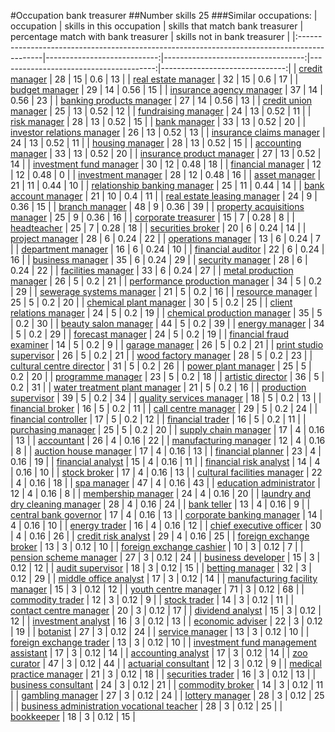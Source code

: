 #Occupation bank treasurer
##Number skills 25
###Similar occupations:
| occupation                                                                                  |   skills in this occupation |   skills that match bank treasurer |   percentage match with bank treasurer |   skills not in bank treasurer |
|:--------------------------------------------------------------------------------------------|----------------------------:|-----------------------------------:|---------------------------------------:|-------------------------------:|
| [credit manager](credit_manager.md)                                                         |                          28 |                                 15 |                                   0.6  |                             13 |
| [real estate manager](real_estate_manager.md)                                               |                          32 |                                 15 |                                   0.6  |                             17 |
| [budget manager](budget_manager.md)                                                         |                          29 |                                 14 |                                   0.56 |                             15 |
| [insurance agency manager](insurance_agency_manager.md)                                     |                          37 |                                 14 |                                   0.56 |                             23 |
| [banking products manager](banking_products_manager.md)                                     |                          27 |                                 14 |                                   0.56 |                             13 |
| [credit union manager](credit_union_manager.md)                                             |                          25 |                                 13 |                                   0.52 |                             12 |
| [fundraising manager](fundraising_manager.md)                                               |                          24 |                                 13 |                                   0.52 |                             11 |
| [risk manager](risk_manager.md)                                                             |                          28 |                                 13 |                                   0.52 |                             15 |
| [bank manager](bank_manager.md)                                                             |                          33 |                                 13 |                                   0.52 |                             20 |
| [investor relations manager](investor_relations_manager.md)                                 |                          26 |                                 13 |                                   0.52 |                             13 |
| [insurance claims manager](insurance_claims_manager.md)                                     |                          24 |                                 13 |                                   0.52 |                             11 |
| [housing manager](housing_manager.md)                                                       |                          28 |                                 13 |                                   0.52 |                             15 |
| [accounting manager](accounting_manager.md)                                                 |                          33 |                                 13 |                                   0.52 |                             20 |
| [insurance product manager](insurance_product_manager.md)                                   |                          27 |                                 13 |                                   0.52 |                             14 |
| [investment fund manager](investment_fund_manager.md)                                       |                          30 |                                 12 |                                   0.48 |                             18 |
| [financial manager](financial_manager.md)                                                   |                          12 |                                 12 |                                   0.48 |                              0 |
| [investment manager](investment_manager.md)                                                 |                          28 |                                 12 |                                   0.48 |                             16 |
| [asset manager](asset_manager.md)                                                           |                          21 |                                 11 |                                   0.44 |                             10 |
| [relationship banking manager](relationship_banking_manager.md)                             |                          25 |                                 11 |                                   0.44 |                             14 |
| [bank account manager](bank_account_manager.md)                                             |                          21 |                                 10 |                                   0.4  |                             11 |
| [real estate leasing manager](real_estate_leasing_manager.md)                               |                          24 |                                  9 |                                   0.36 |                             15 |
| [branch manager](branch_manager.md)                                                         |                          48 |                                  9 |                                   0.36 |                             39 |
| [property acquisitions manager](property_acquisitions_manager.md)                           |                          25 |                                  9 |                                   0.36 |                             16 |
| [corporate treasurer](corporate_treasurer.md)                                               |                          15 |                                  7 |                                   0.28 |                              8 |
| [headteacher](headteacher.md)                                                               |                          25 |                                  7 |                                   0.28 |                             18 |
| [securities broker](securities_broker.md)                                                   |                          20 |                                  6 |                                   0.24 |                             14 |
| [project manager](project_manager.md)                                                       |                          28 |                                  6 |                                   0.24 |                             22 |
| [operations manager](operations_manager.md)                                                 |                          13 |                                  6 |                                   0.24 |                              7 |
| [department manager](department_manager.md)                                                 |                          16 |                                  6 |                                   0.24 |                             10 |
| [financial auditor](financial_auditor.md)                                                   |                          22 |                                  6 |                                   0.24 |                             16 |
| [business manager](business_manager.md)                                                     |                          35 |                                  6 |                                   0.24 |                             29 |
| [security manager](security_manager.md)                                                     |                          28 |                                  6 |                                   0.24 |                             22 |
| [facilities manager](facilities_manager.md)                                                 |                          33 |                                  6 |                                   0.24 |                             27 |
| [metal production manager](metal_production_manager.md)                                     |                          26 |                                  5 |                                   0.2  |                             21 |
| [performance production manager](performance_production_manager.md)                         |                          34 |                                  5 |                                   0.2  |                             29 |
| [sewerage systems manager](sewerage_systems_manager.md)                                     |                          21 |                                  5 |                                   0.2  |                             16 |
| [resource manager](resource_manager.md)                                                     |                          25 |                                  5 |                                   0.2  |                             20 |
| [chemical plant manager](chemical_plant_manager.md)                                         |                          30 |                                  5 |                                   0.2  |                             25 |
| [client relations manager](client_relations_manager.md)                                     |                          24 |                                  5 |                                   0.2  |                             19 |
| [chemical production manager](chemical_production_manager.md)                               |                          35 |                                  5 |                                   0.2  |                             30 |
| [beauty salon manager](beauty_salon_manager.md)                                             |                          44 |                                  5 |                                   0.2  |                             39 |
| [energy manager](energy_manager.md)                                                         |                          34 |                                  5 |                                   0.2  |                             29 |
| [forecast manager](forecast_manager.md)                                                     |                          24 |                                  5 |                                   0.2  |                             19 |
| [financial fraud examiner](financial_fraud_examiner.md)                                     |                          14 |                                  5 |                                   0.2  |                              9 |
| [garage manager](garage_manager.md)                                                         |                          26 |                                  5 |                                   0.2  |                             21 |
| [print studio supervisor](print_studio_supervisor.md)                                       |                          26 |                                  5 |                                   0.2  |                             21 |
| [wood factory manager](wood_factory_manager.md)                                             |                          28 |                                  5 |                                   0.2  |                             23 |
| [cultural centre director](cultural_centre_director.md)                                     |                          31 |                                  5 |                                   0.2  |                             26 |
| [power plant manager](power_plant_manager.md)                                               |                          25 |                                  5 |                                   0.2  |                             20 |
| [programme manager](programme_manager.md)                                                   |                          23 |                                  5 |                                   0.2  |                             18 |
| [artistic director](artistic_director.md)                                                   |                          36 |                                  5 |                                   0.2  |                             31 |
| [water treatment plant manager](water_treatment_plant_manager.md)                           |                          21 |                                  5 |                                   0.2  |                             16 |
| [production supervisor](production_supervisor.md)                                           |                          39 |                                  5 |                                   0.2  |                             34 |
| [quality services manager](quality_services_manager.md)                                     |                          18 |                                  5 |                                   0.2  |                             13 |
| [financial broker](financial_broker.md)                                                     |                          16 |                                  5 |                                   0.2  |                             11 |
| [call centre manager](call_centre_manager.md)                                               |                          29 |                                  5 |                                   0.2  |                             24 |
| [financial controller](financial_controller.md)                                             |                          17 |                                  5 |                                   0.2  |                             12 |
| [financial trader](financial_trader.md)                                                     |                          16 |                                  5 |                                   0.2  |                             11 |
| [purchasing manager](purchasing_manager.md)                                                 |                          25 |                                  5 |                                   0.2  |                             20 |
| [supply chain manager](supply_chain_manager.md)                                             |                          17 |                                  4 |                                   0.16 |                             13 |
| [accountant](accountant.md)                                                                 |                          26 |                                  4 |                                   0.16 |                             22 |
| [manufacturing manager](manufacturing_manager.md)                                           |                          12 |                                  4 |                                   0.16 |                              8 |
| [auction house manager](auction_house_manager.md)                                           |                          17 |                                  4 |                                   0.16 |                             13 |
| [financial planner](financial_planner.md)                                                   |                          23 |                                  4 |                                   0.16 |                             19 |
| [financial analyst](financial_analyst.md)                                                   |                          15 |                                  4 |                                   0.16 |                             11 |
| [financial risk analyst](financial_risk_analyst.md)                                         |                          14 |                                  4 |                                   0.16 |                             10 |
| [stock broker](stock_broker.md)                                                             |                          17 |                                  4 |                                   0.16 |                             13 |
| [cultural facilities manager](cultural_facilities_manager.md)                               |                          22 |                                  4 |                                   0.16 |                             18 |
| [spa manager](spa_manager.md)                                                               |                          47 |                                  4 |                                   0.16 |                             43 |
| [education administrator](education_administrator.md)                                       |                          12 |                                  4 |                                   0.16 |                              8 |
| [membership manager](membership_manager.md)                                                 |                          24 |                                  4 |                                   0.16 |                             20 |
| [laundry and dry cleaning manager](laundry_and_dry_cleaning_manager.md)                     |                          28 |                                  4 |                                   0.16 |                             24 |
| [bank teller](bank_teller.md)                                                               |                          13 |                                  4 |                                   0.16 |                              9 |
| [central bank governor](central_bank_governor.md)                                           |                          17 |                                  4 |                                   0.16 |                             13 |
| [corporate banking manager](corporate_banking_manager.md)                                   |                          14 |                                  4 |                                   0.16 |                             10 |
| [energy trader](energy_trader.md)                                                           |                          16 |                                  4 |                                   0.16 |                             12 |
| [chief executive officer](chief_executive_officer.md)                                       |                          30 |                                  4 |                                   0.16 |                             26 |
| [credit risk analyst](credit_risk_analyst.md)                                               |                          29 |                                  4 |                                   0.16 |                             25 |
| [foreign exchange broker](foreign_exchange_broker.md)                                       |                          13 |                                  3 |                                   0.12 |                             10 |
| [foreign exchange cashier](foreign_exchange_cashier.md)                                     |                          10 |                                  3 |                                   0.12 |                              7 |
| [pension scheme manager](pension_scheme_manager.md)                                         |                          27 |                                  3 |                                   0.12 |                             24 |
| [business developer](business_developer.md)                                                 |                          15 |                                  3 |                                   0.12 |                             12 |
| [audit supervisor](audit_supervisor.md)                                                     |                          18 |                                  3 |                                   0.12 |                             15 |
| [betting manager](betting_manager.md)                                                       |                          32 |                                  3 |                                   0.12 |                             29 |
| [middle office analyst](middle_office_analyst.md)                                           |                          17 |                                  3 |                                   0.12 |                             14 |
| [manufacturing facility manager](manufacturing_facility_manager.md)                         |                          15 |                                  3 |                                   0.12 |                             12 |
| [youth centre manager](youth_centre_manager.md)                                             |                          71 |                                  3 |                                   0.12 |                             68 |
| [commodity trader](commodity_trader.md)                                                     |                          12 |                                  3 |                                   0.12 |                              9 |
| [stock trader](stock_trader.md)                                                             |                          14 |                                  3 |                                   0.12 |                             11 |
| [contact centre manager](contact_centre_manager.md)                                         |                          20 |                                  3 |                                   0.12 |                             17 |
| [dividend analyst](dividend_analyst.md)                                                     |                          15 |                                  3 |                                   0.12 |                             12 |
| [investment analyst](investment_analyst.md)                                                 |                          16 |                                  3 |                                   0.12 |                             13 |
| [economic adviser](economic_adviser.md)                                                     |                          22 |                                  3 |                                   0.12 |                             19 |
| [botanist](botanist.md)                                                                     |                          27 |                                  3 |                                   0.12 |                             24 |
| [service manager](service_manager.md)                                                       |                          13 |                                  3 |                                   0.12 |                             10 |
| [foreign exchange trader](foreign_exchange_trader.md)                                       |                          13 |                                  3 |                                   0.12 |                             10 |
| [investment fund management assistant](investment_fund_management_assistant.md)             |                          17 |                                  3 |                                   0.12 |                             14 |
| [accounting analyst](accounting_analyst.md)                                                 |                          17 |                                  3 |                                   0.12 |                             14 |
| [zoo curator](zoo_curator.md)                                                               |                          47 |                                  3 |                                   0.12 |                             44 |
| [actuarial consultant](actuarial_consultant.md)                                             |                          12 |                                  3 |                                   0.12 |                              9 |
| [medical practice manager](medical_practice_manager.md)                                     |                          21 |                                  3 |                                   0.12 |                             18 |
| [securities trader](securities_trader.md)                                                   |                          16 |                                  3 |                                   0.12 |                             13 |
| [business consultant](business_consultant.md)                                               |                          24 |                                  3 |                                   0.12 |                             21 |
| [commodity broker](commodity_broker.md)                                                     |                          14 |                                  3 |                                   0.12 |                             11 |
| [gambling manager](gambling_manager.md)                                                     |                          27 |                                  3 |                                   0.12 |                             24 |
| [lottery manager](lottery_manager.md)                                                       |                          28 |                                  3 |                                   0.12 |                             25 |
| [business administration vocational teacher](business_administration_vocational_teacher.md) |                          28 |                                  3 |                                   0.12 |                             25 |
| [bookkeeper](bookkeeper.md)                                                                 |                          18 |                                  3 |                                   0.12 |                             15 |
